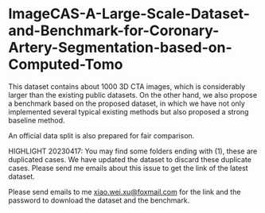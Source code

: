 # ImageCAS-A-Large-Scale-Dataset-and-Benchmark-for-Coronary-Artery-Segmentation-based-on-Computed-Tomo

This dataset contains about 1000 3D CTA images, which is considerably larger than the existing public datasets.
On the other hand, we also propose a benchmark based on the proposed dataset, in which we have not only implemented several typical existing methods but also proposed a strong baseline method.

An official data split is also prepared for fair comparison.

HIGHLIGHT 20230417: You may find some folders ending with (1), these are duplicated cases. We have updated the dataset to discard these duplicate cases. Please send me emails about this issue to get the link of the latest dataset.

Please send emails to me xiao.wei.xu@foxmail.com for the link and the password to download the dataset and the benchmark.
